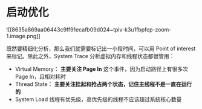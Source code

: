 # 启动优化
![[8635a869aa06443c9ff91ecafb09d024~tplv-k3u1fbpfcp-zoom-1.image.png]]

既然要精细化分析，那么我们就需要标记出一小段时间，可以用 Point of interest 来标记。除此之外，System Trace 分析虚拟内存和线程状态都很管用：

* Virtual Memory： **主要关注 Page In** 这个事件，因为启动路径上有很多次 Page In，且相对耗时
* Thread State： **主要关注挂起和抢占两个状态，记住主线程不是一直在运行的**
* System Load 线程有优先级，高优先级的线程不应该超过系统核心数量
